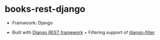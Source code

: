 # books-rest-django

* Framwoork: Django

* Built with  [Django REST framework](https://www.django-rest-framework.org/) + Filtering support of [django-filter](https://www.django-rest-framework.org/api-guide/filtering/)
